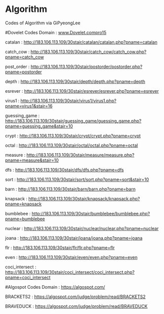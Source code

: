 # Algorithm
Codes of Algorithm via GiPyeongLee

#Dovelet Codes
Domain : www.Dovelet.compro15

catalan : http://183.106.113.109/30stair/catalan/catalan.php?pname=catalan

catch_cow : http://183.106.113.109/30stair/catch_cow/catch_cow.php?pname=catch_cow

post_order : http://183.106.113.109/30stair/postorder/postorder.php?pname=postorder

depth : http://183.106.113.109/30stair/depth/depth.php?pname=depth

esrever : http://183.106.113.109/30stair/esrever/esrever.php?pname=esrever

virus1 : http://183.106.113.109/30stair/virus1/virus1.php?pname=virus1&stair=16

guessing_game : http://183.106.113.109/30stair/guessing_game/guessing_game.php?pname=guessing_game&stair=10

crypt : http://183.106.113.109/30stair/crypt/crypt.php?pname=crypt

octal : http://183.106.113.109/30stair/octal/octal.php?pname=octal

measure : http://183.106.113.109/30stair/measure/measure.php?pname=measure&stair=10

dfs : http://183.106.113.109/30stair/dfs/dfs.php?pname=dfs

sort : http://183.106.113.109/30stair/sort/sort.php?pname=sort&stair=10

barn : http://183.106.113.109/30stair/barn/barn.php?pname=barn

knapsack : http://183.106.113.109/30stair/knapsack/knapsack.php?pname=knapsack

bumblebee : http://183.106.113.109/30stair/bumblebee/bumblebee.php?pname=bumblebee

nuclear : http://183.106.113.109/30stair/nuclear/nuclear.php?pname=nuclear

joana : http://183.106.113.109/30stair/joana/joana.php?pname=joana

flr : http://183.106.113.109/30stair/flr/flr.php?pname=flr

even : http://183.106.113.109/30stair/even/even.php?pname=even

coci_intersect : http://183.106.113.109/30stair/coci_intersect/coci_intersect.php?pname=coci_intersect

#Algospot Codes
Domain : https://algospot.com/

BRACKETS2 : https://algospot.com/judge/problem/read/BRACKETS2

BRAVEDUCK : https://algospot.com/judge/problem/read/BRAVEDUCK

